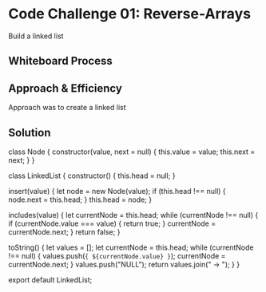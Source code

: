 # Code Challenge 01: Reverse-Arrays

<!-- Description of the challenge -->

Build a linked list

## Whiteboard Process

<!-- Embedded whiteboard image -->


## Approach & Efficiency

<!-- What approach did you take? Why? What is the Big O space/time for this approach? -->

Approach was to create a linked list

## Solution

<!-- Show how to run your code, and examples of it in action -->


class Node {
  constructor(value, next = null) {
    this.value = value;
    this.next = next;
  }
}

class LinkedList {
  constructor() {
    this.head = null;
  }

  insert(value) {
    let node = new Node(value);
    if (this.head !== null) {
      node.next = this.head;
    }
    this.head = node;
  }

  includes(value) {
    let currentNode = this.head;
    while (currentNode !== null) {
      if (currentNode.value === value) {
        return true;
      }
      currentNode = currentNode.next;
    }
    return false;
  }

  toString() {
    let values = [];
    let currentNode = this.head;
    while (currentNode !== null) {
      values.push(`{ ${currentNode.value} }`);
      currentNode = currentNode.next;
    }
    values.push("NULL");
    return values.join(" -> ");
  }
}

export default LinkedList;

